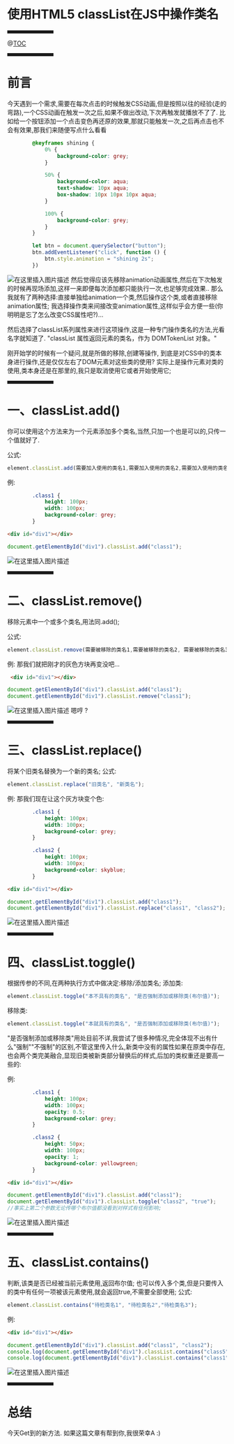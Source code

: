 # 使用HTML5 classList在JS中操作类名
<hr style=" border:solid; width:100px; height:1px;" color=#000000 size=1">

@[TOC](文章目录)

<hr style=" border:solid; width:100px; height:1px;" color=#000000 size=1">

# 前言
今天遇到一个需求,需要在每次点击的时候触发CSS动画,但是按照以往的经验(走的弯路),一个CSS动画在触发一次之后,如果不做出改动,下次再触发就播放不了了.
比如给一个按钮添加一个点击变色再还原的效果,那就只能触发一次,之后再点击也不会有效果,那我们来随便写点什么看看

```css
        @keyframes shining {
            0% {
                background-color: grey;
            }

            50% {
                background-color: aqua;
                text-shadow: 10px aqua;
                box-shadow: 10px 10px 10px aqua;
            }

            100% {
                background-color: grey;
            }
        }
```

```javascript
        let btn = document.querySelector("button");
        btn.addEventListener("click", function () {
            btn.style.animation = "shining 2s";
        })
```
![在这里插入图片描述](https://img-blog.csdnimg.cn/392f395fc5874575b8d787c54ebeb8c8.gif#pic_center)
然后觉得应该先移除animation动画属性,然后在下次触发的时候再现场添加,这样一来即便每次添加都只能执行一次,也足够完成效果..
那么我就有了两种选择:直接单独给animation一个类,然后操作这个类,或者直接移除animation属性;
我选择操作类来间接改变animation属性,这样似乎会方便一些(你明明是忘了怎么改变CSS属性吧?)...


然后选择了classList系列属性来进行这项操作,这是一种专门操作类名的方法,光看名字就知道了.
"classList 属性返回元素的类名，作为 DOMTokenList 对象。"


刚开始学的时候有一个疑问,就是所做的移除,创建等操作, 到底是对CSS中的类本身进行操作,还是仅仅左右了DOM元素对这些类的使用?
实际上是操作元素对类的使用,类本身还是在那里的,我只是取消使用它或者开始使用它;

<hr style=" border:solid; width:100px; height:1px;" color=#000000 size=1">

# 一、classList.add()
你可以使用这个方法来为一个元素添加多个类名,当然,只加一个也是可以的,只传一个值就好了.

公式:
```javascript
element.classList.add(需要加入使用的类名1,需要加入使用的类名2,需要加入使用的类名3);
```
例:

```css
        .class1 {
            height: 100px;
            width: 100px;
            background-color: grey;
        }
```

```html
<div id="div1"></div>
```

```javascript
document.getElementById("div1").classList.add("class1");
```
![在这里插入图片描述](https://img-blog.csdnimg.cn/a9239d681b474fffa063df39875fe6a6.jpg#pic_center)
<hr style=" border:solid; width:100px; height:1px;" color=#000000 size=1">

# 二、classList.remove()
移除元素中一个或多个类名,用法同.add();

公式:
```javascript
element.classList.remove(需要被移除的类名1,需要被移除的类名2, 需要被移除的类名3);
```
例:
那我们就把刚才的灰色方块再变没吧...

```html
 <div id="div1"></div>
```

```javascript
document.getElementById("div1").classList.add("class1");
document.getElementById("div1").classList.remove("class1");
```
![在这里插入图片描述](https://img-blog.csdnimg.cn/2f3cab178f4c4ee4b41ed9280d9e321b.jpg#pic_center)
嗯哼 ?
<hr style=" border:solid; width:100px; height:1px;" color=#000000 size=1">

# 三、classList.replace()
将某个旧类名替换为一个新的类名;
公式:
```javascript
element.classList.replace("旧类名", "新类名");
```
例:
那我们现在让这个灰方块变个色:

```css
        .class1 {
            height: 100px;
            width: 100px;
            background-color: grey;
        }

        .class2 {
            height: 100px;
            width: 100px;
            background-color: skyblue;
        }
```

```html
<div id="div1"></div>
```
```javascript
document.getElementById("div1").classList.add("class1");       
document.getElementById("div1").classList.replace("class1", "class2");
```
![在这里插入图片描述](https://img-blog.csdnimg.cn/6c48de12283349cc8e4410e31402ebd1.jpg#pic_center)
<hr style=" border:solid; width:100px; height:1px;" color=#000000 size=1">

# 四、classList.toggle()
根据传参的不同,在两种执行方式中做决定:移除/添加类名;
添加类:
```javascript
element.classList.toggle("本不具有的类名", "是否强制添加或移除类(布尔值)");
```

移除类:
```javascript
element.classList.toggle("本就具有的类名", "是否强制添加或移除类(布尔值)");
```
"是否强制添加或移除类"用处目前不详,我尝试了很多种情况,完全体现不出有什么"强制""不强制"的区别,不管这里传入什么,新类中没有的属性如果在原类中存在,也会两个类完美融合,显现旧类被新类部分替换后的样式,后加的类权重还是要高一些的:

例:
```css
        .class1 {
            height: 100px;
            width: 100px;
            opacity: 0.5;
            background-color: grey;
        }

        .class2 {
            height: 50px;
            width: 100px;
            opacity: 1;
            background-color: yellowgreen;
        }
```
```html
<div id="div1"></div>
```
```javascript
document.getElementById("div1").classList.add("class1");
document.getElementById("div1").classList.toggle("class2", "true");
//事实上第二个参数无论传哪个布尔值都没看到对样式有任何影响;
```
![在这里插入图片描述](https://img-blog.csdnimg.cn/5c6728a8bb3c4e9482e6013d9dfa39b0.jpg#pic_center)
<hr style=" border:solid; width:100px; height:1px;" color=#000000 size=1">

# 五、classList.contains()
判断,该类是否已经被当前元素使用,返回布尔值;
也可以传入多个类,但是只要传入的类中有任何一项被该元素使用,就会返回true,不需要全部使用;
公式:
```javascript
element.classList.contains("待检类名1", "待检类名2","待检类名3");
```

例:

```html
<div id="div1"></div>
```
```javascript
document.getElementById("div1").classList.add("class1", "class2");
console.log(document.getElementById("div1").classList.contains("class5", "class3"));
console.log(document.getElementById("div1").classList.contains("class1", "class3"));
```
![在这里插入图片描述](https://img-blog.csdnimg.cn/a48fc68ea9e649e6ba1e2c2fe76e5122.jpg#pic_center)

<hr style=" border:solid; width:100px; height:1px;" color=#000000 size=1">

# 总结
今天Get到的新方法.
如果这篇文章有帮到你,我很荣幸A :)